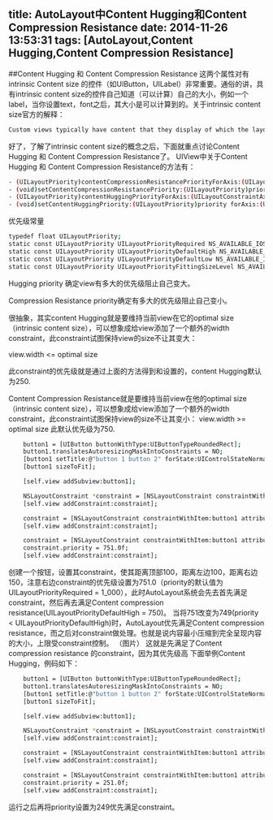 title: AutoLayout中Content Hugging和Content Compression Resistance
date: 2014-11-26 13:53:31
tags: [AutoLayout,Content Hugging,Content Compression Resistance]
---
##Content Hugging 和 Content Compression Resistance
这两个属性对有intrinsic Content size 的控件（如UIButton，UILabel）非常重要。通俗的讲，具有intrinsic content size的控件自己知道（可以计算）自己的大小，例如一个label，当你设置text，font之后，其大小是可以计算到的。关于intrinsic content size官方的解释：
``` bash
Custom views typically have content that they display of which the layout system is unaware. Overriding this method allows a custom view to communicate to the layout system what size it would like to be based on its content. This intrinsic size must be independent of the content frame, because there’s no way to dynamically communicate a changed width to the layout system based on a changed height, for example.
```
好了，了解了intrinsic content size的概念之后，下面就重点讨论Content Hugging 和 Content Compression Resistance了。
UIView中关于Content Hugging 和 Content Compression Resistance的方法有：
``` bash
- (UILayoutPriority)contentCompressionResistancePriorityForAxis:(UILayoutConstraintAxis)axis
- (void)setContentCompressionResistancePriority:(UILayoutPriority)priority forAxis:(UILayoutConstraintAxis)axis
- (UILayoutPriority)contentHuggingPriorityForAxis:(UILayoutConstraintAxis)axis
- (void)setContentHuggingPriority:(UILayoutPriority)priority forAxis:(UILayoutConstraintAxis)axis
```
优先级常量
``` bash
typedef float UILayoutPriority;
static const UILayoutPriority UILayoutPriorityRequired NS_AVAILABLE_IOS(6_0) = 1000; // A required constraint.  Do not exceed this.
static const UILayoutPriority UILayoutPriorityDefaultHigh NS_AVAILABLE_IOS(6_0) = 750; // This is the priority level with which a button resists compressing its content.
static const UILayoutPriority UILayoutPriorityDefaultLow NS_AVAILABLE_IOS(6_0) = 250; // This is the priority level at which a button hugs its contents horizontally.
static const UILayoutPriority UILayoutPriorityFittingSizeLevel NS_AVAILABLE_IOS(6_0) = 50; // When you send -[UIView systemLayoutSizeFittingSize:], the size fitting most closely to the target size (the argument) is computed.  UILayoutPriorityFittingSizeLevel is the priority level with which the view wants to conform to the target size in that computation.  It's quite low.  It is generally not appropriate to make a constraint at exactly this priority.  You want to be higher or lower.
```
Hugging priority 确定view有多大的优先级阻止自己变大。

Compression Resistance priority确定有多大的优先级阻止自己变小。

很抽象，其实content Hugging就是要维持当前view在它的optimal size（intrinsic content size），可以想象成给view添加了一个额外的width constraint，此constraint试图保持view的size不让其变大：

view.width <= optimal size

此constraint的优先级就是通过上面的方法得到和设置的，content Hugging默认为250.

Content Compression Resistance就是要维持当前view在他的optimal size（intrinsic content size），可以想象成给view添加了一个额外的width constraint，此constraint试图保持view的size不让其变小：
view.width >= optimal size
此默认优先级为750.
``` bash
    button1 = [UIButton buttonWithType:UIButtonTypeRoundedRect];  
    button1.translatesAutoresizingMaskIntoConstraints = NO;  
    [button1 setTitle:@"button 1 button 2" forState:UIControlStateNormal];  
    [button1 sizeToFit];  

    [self.view addSubview:button1];  

    NSLayoutConstraint *constraint = [NSLayoutConstraint constraintWithItem:button1 attribute:NSLayoutAttributeLeading relatedBy:NSLayoutRelationEqual toItem:self.view attribute:NSLayoutAttributeLeading multiplier:1.0f constant:100.0f];  
    [self.view addConstraint:constraint];  

    constraint = [NSLayoutConstraint constraintWithItem:button1 attribute:NSLayoutAttributeTop relatedBy:NSLayoutRelationEqual toItem:self.view attribute:NSLayoutAttributeTop multiplier:1.0f constant:100.0f];  
    [self.view addConstraint:constraint];  

    constraint = [NSLayoutConstraint constraintWithItem:button1 attribute:NSLayoutAttributeTrailing relatedBy:NSLayoutRelationEqual toItem:self.view attribute:NSLayoutAttributeTrailing multiplier:1.0f constant:-150.0f];  
    constraint.priority = 751.0f;  
    [self.view addConstraint:constraint];  
```
创建一个按钮，设置其constraint，使其距离顶部100，距离左边100，距离右边150，注意右边constraint的优先级设置为751.0（priority的默认值为UILayoutPriorityRequired = 1_000），此时AutoLayout系统会先去首先满足constraint，然后再去满足Content compression resistance(UILayoutPriorityDefaultHigh = 750)。
当将751改变为749(priority < UILayoutPriorityDefaultHigh)时，AutoLayout优先满足Content compression resistance，而之后对constraint做处理。也就是说内容最小压缩到完全呈现内容的大小，上限受constraint控制。
（图片）
这就是先满足了Content compression resistance 的constraint，因为其优先级高
下面举例Content Hugging，例码如下：
``` bash
    button1 = [UIButton buttonWithType:UIButtonTypeRoundedRect];  
    button1.translatesAutoresizingMaskIntoConstraints = NO;  
    [button1 setTitle:@"button 1 button 2" forState:UIControlStateNormal];  
    [button1 sizeToFit];  

    [self.view addSubview:button1];  

    NSLayoutConstraint *constraint = [NSLayoutConstraint constraintWithItem:button1 attribute:NSLayoutAttributeLeading relatedBy:NSLayoutRelationEqual toItem:self.view attribute:NSLayoutAttributeLeading multiplier:1.0f constant:100.0f];  
    [self.view addConstraint:constraint];  

    constraint = [NSLayoutConstraint constraintWithItem:button1 attribute:NSLayoutAttributeTop relatedBy:NSLayoutRelationEqual toItem:self.view attribute:NSLayoutAttributeTop multiplier:1.0f constant:100.0f];  
    [self.view addConstraint:constraint];  

    constraint = [NSLayoutConstraint constraintWithItem:button1 attribute:NSLayoutAttributeTrailing relatedBy:NSLayoutRelationEqual toItem:self.view attribute:NSLayoutAttributeTrailing multiplier:1.0f constant:-10.0f];  
    constraint.priority = 251.0f;  
    [self.view addConstraint:constraint];  
```
运行之后再将priority设置为249优先满足constraint。